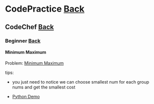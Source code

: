 # CodePractice [Back](https://blog.fish-404.icu/CodePractice/)

## CodeChef [Back](https://blog.fish-404.icu/CodePractice/CodeChef/)

### Beginner [Back](https://blog.fish-404.icu/CodePractice/CodeChef/Beginner/)

#### Minimum Maximum

Problem: [Minimum Maximum](https://www.codechef.com/problems/MNMX)

tips:

* you just need to notice we can choose smallest num for each group nums and get the smallest cost

- [Python Demo](https://github.com/fish-404/CodePractice/blob/main/CodeChef/Beginner/Minimum%20Maximum/Minimum%20Maximum.py)
